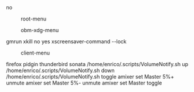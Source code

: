 </keybind>
    <keybind key="W-C-Down">
      <action name="GrowToEdgeSouth"/>
    </keybind>
    <keybind key="W-C-A-Right">
      <action name="MoveToEdgeEast"/>
    </keybind>
    <keybind key="W-C-A-Left">
      <action name="MoveToEdgeWest"/>
    </keybind>
    <keybind key="W-C-A-Up">
      <action name="MoveToEdgeNorth"/>
    </keybind>
    <keybind key="W-C-A-Down">
      <action name="MoveToEdgeSouth"/>
    </keybind>
    <keybind key="A-Tab">
      <action name="DesktopNext">
      </action>
    </keybind>
    <keybind key="A-S-Tab">
      <action name="SendToDesktopNext">
        <follow>no</follow>
      </action>
    </keybind>
    <keybind key="A-space">
      <action name="ToggleShowDesktop"/>
    </keybind>
    <keybind key="A-Return">
      <action name="ShowMenu">
        <menu>root-menu</menu>
      </action>
    </keybind>
    <keybind key="S-A-Return">
      <action name="ShowMenu">
        <menu>obm-xdg-menu</menu>
      </action>
    </keybind>
    <keybind key="A-F2">
      <action name="Execute">
        <execute>gmrun</execute>
      </action>
    </keybind>
    <keybind key="A-F4">
      <action name="Close"/>
    </keybind>
    <keybind key="A-F5">
      <action name="Execute">
        <execute>xkill</execute>
      </action>
    </keybind>
    <keybind key="A-F10">
      <action name="Reconfigure"/>
    </keybind>
    <keybind key="A-F11">
      <action name="Restart"/>
    </keybind>
    <keybind key="A-F12">
      <action name="Exit"/>
      <prompt>no</prompt>
    </keybind>
    <keybind key="A-BackSpace">
      <action name="Exit"/>
      <prompt>yes</prompt>
    </keybind>
    <keybind key="A-Escape">
      <action name="Execute">
        <execute>xscreensaver-command --lock</execute>
      </action>
    </keybind>
    <keybind key="A-Menu">
      <action name="ShowMenu">
        <menu>client-menu</menu>
      </action>
    </keybind>
    <keybind key="XF86HomePage">
      <action name="Execute">
        <execute>firefox</execute>
      </action>
    </keybind>
    <keybind key="XF86Bluetooth">
      <action name="Execute">
        <execute>pidgin</execute>
      </action>
    </keybind>
    <keybind key="XF86Mail">
      <action name="Execute">
        <execute>thunderbird</execute>
      </action>
    </keybind>
    <keybind key="XF86Launch1">
      <action name="Execute">
        <execute>sonata</execute>
      </action>
    </keybind>
    <keybind key="XF86AudioRaiseVolume">
      <action name="Execute">
        <execute>/home/enrico/.scripts/VolumeNotify.sh up</execute>
      </action>
    </keybind>
    <keybind key="XF86AudioLowerVolume">
      <action name="Execute">
        <execute>/home/enrico/.scripts/VolumeNotify.sh down</execute>
      </action>
    </keybind>
    <keybind key="XF86AudioMute">
      <action name="Execute">
        <execute>/home/enrico/.scripts/VolumeNotify.sh toggle</execute>
      </action>
    </keybind>
    <keybind key="XF86AudioRaiseVolume">
     <action name="Execute">
       <command>amixer set Master 5%+ unmute</command>
     </action>
   </keybind>
   <keybind key="XF86AudioLowerVolume">
     <action name="Execute">
       <command>amixer set Master 5%- unmute</command>
     </action>
   </keybind>
   <keybind key="XF86AudioMute">
     <action name="Execute">
       <command>amixer set Master toggle</command>
     </action>
   </keybind>
